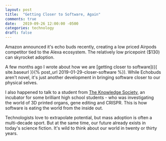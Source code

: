 ```yaml
---
layout: post
title:  "Getting Closer to Software, Again"
comments: true
date:   2019-09-26 12:00:00 -0500
categories: technology
draft: false
---
```


Amazon announced it's echo buds recently, creating a low priced Airpods competitor tied to the Alexa ecosystem. The relatively low pricepoint ($130) can skyrocket adoption.

A few months ago I wrote about how we are [getting closer to software]({{ site.baseurl }}{% post_url 2019-01-29-closer-software %}). While Echobuds aren't novel, it's just another development in bringing software closer to our physical selves. 

I also happened to talk to a student from [The Knowledge Society](https://theksociety.com/), an incubator for some brilliant high school students - who was investigating the world of 3D printed organs, gene editing and CRISPR. This is how software is eating the world from the inside out.

Technologists love to extrapolate potential, but mass adoption is often a multi-decade sport. But at the same time, our future already exists in today's science fiction. It's wild to think about our world in twenty or thirty years.


